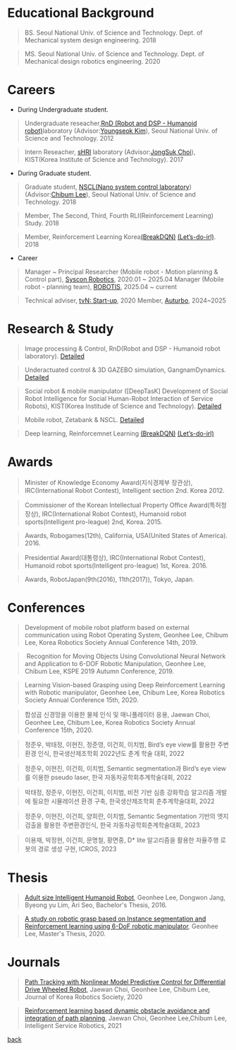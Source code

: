 
# Educational Background 
>  BS. Seoul National Univ. of Science and Technology.  Dept. of Mechanical system design engineering. 2018 

>  MS. Seoul National Univ. of Science and Technology.  Dept. of Mechanical design robotics engineering. 2020




# Careers

-  During Undergraduate student.

>  Undergraduate reseacher,[RnD (Robot and DSP - Humanoid robot)](./rnd.html)laboratory (Advisor:[Youngseok Kim](
http://msd.seoultech.ac.kr/department/prof/machinery/?togo=list&menu=4511&profidx=02095)), Seoul National Univ. of Science and Technology. 2012

>  Intern Reseacher, [sHRI](https://shri-lab-kist.github.io/) laboratory (Advisor:[JongSuk Choi](http://www.robot-intelligence.kr/index.php/JongSuk_Choi)), KIST(Korea Institute of Science and Technology). 2017



-  During Graduate student.

>  Graduate student, [NSCL(Nano system control laboratory](https://nscl.github.io/NSCL-Master/))(Advisor:[Chibum Lee](https://chibum.wordpress.com)), Seoul National Univ. of Science and Technology. 2018

>  Member, The Second, Third, Fourth RLI(Reinforcement Learning) Study. 2018

>  Member, Reinforcement Learning Korea[(BreakDQN)](https://github.com/reinforcement-learning-kr/break_dqn) [(Let’s-do-irl)](https://github.com/reinforcement-learning-kr/lets-do-irl). 2018  

- Career

> Manager ~ Principal Researcher (Mobile robot - Motion planning & Control part), [Syscon Robotics](http://sysconrobotics.com/), 2020.01 ~ 2025.04
> Manager (Mobile robot - planning team), [ROBOTIS](https://www.robotis.com/), 2025.04 ~ current

> Technical adviser, [tvN: Start-up](http://program.tving.com/tvn/startup), 2020
> Member, [Auturbo](https://github.com/AuTURBO), 2024~2025

 
 
# Research & Study
>  Image processing & Control, RnD(Robot and DSP - Humanoid robot laboratory).    [Detailed](./experience/experience_vision.html)

>  Underactuated control & 3D GAZEBO simulation, GangnamDynamics.  [Detailed](./experience/experience_gangnam.html)

>  Social robot & mobile manipulator ([DeepTasK] Development of Social Robot Intelligence for Social Human-Robot Interaction of Service Robots), KIST(Korea Institude of Science and Technology).    [Detailed](./experience/experience_kist.html)

>  Mobile robot, Zetabank & NSCL.    [Detailed](./experience/experience_mobile.html)

>  Deep learning, Reinforcemnet Learning [(BreakDQN)](https://github.com/reinforcement-learning-kr/break_dqn) [(Let’s-do-irl)](https://github.com/reinforcement-learning-kr/lets-do-irl)

 

# Awards
>  Minister of Knowledge Economy Award(지식경제부 장관상), IRC(International Robot Contest), Intelligent section 2nd. Korea 2012.

>  Commissioner of the Korean Intellectual Property Office Award(특허청장상), IRC(International Robot Contest), Humanoid robot sports(Intelligent pro-league) 2nd, Korea. 2015.

>  Awards, Robogames(12th), California, USA(United States of America). 2016.

>  Presidential Award(대통령상), IRC(International Robot Contest), Humanoid robot sports(Intelligent pro-league) 1st, Korea. 2016.

>  Awards, RobotJapan(9th(2016), 11th(2017)), Tokyo, Japan.



# Conferences
>  Development of mobile robot platform based on external communication using Robot Operating System, Geonhee Lee, Chibum Lee, Korea Robotics Society Annual Conference 14th, 2019.

>   Recognition for Moving Objects Using Convolutional Neural Network and Application to 6-DOF Robotic Manipulation, Geonhee Lee, Chibum Lee, KSPE 2019 Autumn Conference, 2019.

> Learning Vision-based Grasping using Deep Reinforcement Learning with Robotic manipulator, Geonhee Lee, Chibum Lee, Korea Robotics Society Annual Conference 15th, 2020.

> 합성곱 신경망을 이용한 물체 인식 및 매니퓰레이터 응용, Jaewan Choi, Geonhee Lee, Chibum Lee, Korea Robotics Society Annual Conference 15th, 2020.

> 정준우, 박태정, 이현진, 정준영, 이건희, 이치범, Bird’s eye view를 활용한 주변 환경 인식, 한국생산제조학회 2022년도 춘계 학술 대회, 2022
 
> 정준우, 이현진, 이건희, 이치범, Semantic segmentation과 Bird’s eye view를 이용한 pseudo laser, 한국 자동차공학회추계학술대회, 2022
 
> 박태정, 정준우, 이현진, 이건희, 이치범, 비전 기반 심층 강화학습 알고리즘 개발에 필요한 시뮬레이션 환경 구축, 한국생산제조학회 춘추계학술대회, 2022

> 정준우, 이현진, 이건희, 양희란, 이치범, Semantic Segmentation 기반의 엣지 검출을 활용한 주변환경인식, 한국 자동차공학회춘계학술대회, 2023

> 이용재, 박정현, 이건희, 문명철, 황면중, D* lite 알고리즘을 활용한 자율주행 로봇의 경로 생성 구현, ICROS, 2023


# Thesis

>  [Adult size Intelligent Humanoid Robot](https://s3.us-west-2.amazonaws.com/secure.notion-static.com/30266892-f7b8-4637-9a26-3a915b24e17b/2016_.pdf?X-Amz-Algorithm=AWS4-HMAC-SHA256&X-Amz-Credential=AKIAT73L2G45O3KS52Y5%2F20210620%2Fus-west-2%2Fs3%2Faws4_request&X-Amz-Date=20210620T072544Z&X-Amz-Expires=86400&X-Amz-Signature=3fadceb32ba99f09d33af5c341e2e6b162dda2f59c72ee2788425ea3ee30ba07&X-Amz-SignedHeaders=host&response-content-disposition=filename%20%3D%222016_.pdf%22), Geonhee Lee, Dongwon Jang, Byeong yu Lim, Ari Seo, Bachelor's Thesis, 2016.

>  [A study on robotic grasp based on Instance segmentation and Reinforcement learning using 6-DoF robotic manipulator](https://library.seoultech.ac.kr/#/eds/detail?an=edsker.000004796858&dbId=edsker), Geonhee Lee, Master's Thesis, 2020.


# Journals
> [Path Tracking with Nonlinear Model Predictive Control for Differential Drive Wheeled Robot](https://www.dbpia.co.kr/Journal/articleDetail?nodeId=NODE10475067), Jaewan Choi, Geonhee Lee, Chibum Lee, Journal of Korea Robotics Society, 2020

> [Reinforcement learning based dynamic obstacle avoidance and integration of path planning](https://link.springer.com/article/10.1007/s11370-021-00387-2),  Jaewan Choi, Geonhee Lee,Chibum Lee, Intelligent Service Robotics, 2021


[back](./)
